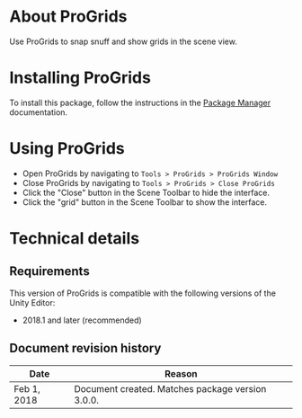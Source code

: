 <a name="About"></a>
# About ProGrids

Use ProGrids to snap snuff and show grids in the scene view. 

<a name="Installing"></a>
# Installing ProGrids

To install this package, follow the instructions in the [Package Manager](https://docs.unity3d.com/Manual/Packages.html) documentation. 

<a name="UsingProGrids"></a>
# Using ProGrids

- Open ProGrids by navigating to `Tools > ProGrids > ProGrids Window`
- Close ProGrids by navigating to `Tools > ProGrids > Close ProGrids`
- Click the "Close" button in the Scene Toolbar to hide the interface.
- Click the "grid" button in the Scene Toolbar to show the interface.

# Technical details

## Requirements

This version of ProGrids is compatible with the following versions of the Unity Editor:

* 2018.1 and later (recommended)

## Document revision history
 
|Date|Reason|
|---|---|
|Feb 1, 2018|Document created. Matches package version 3.0.0.|
